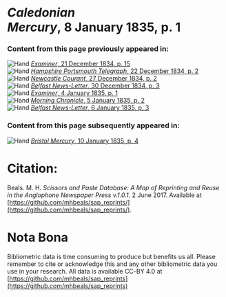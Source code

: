 # *Caledonian Mercury*, 8 January 1835, p. 1  
  
### Content from this page previously appeared in:  
![Hand](http://scissorsandpaste.net/wp-content/uploads/2017/06/smallhandpointer.png) [*Examiner*, 21 December 1834, p. 15](https://mhbeals.github.io/sap_html/Examiner/Examiner-21-December-1834-p-15)  
![Hand](http://scissorsandpaste.net/wp-content/uploads/2017/06/smallhandpointer.png) [*Hampshire Portsmouth Telegraph*, 22 December 1834, p. 2](https://mhbeals.github.io/sap_html/Hampshire-Portsmouth-Telegraph/Hampshire-Portsmouth-Telegraph-22-December-1834-p-2)  
![Hand](http://scissorsandpaste.net/wp-content/uploads/2017/06/smallhandpointer.png) [*Newcastle Courant*, 27 December 1834, p. 2](https://mhbeals.github.io/sap_html/Newcastle-Courant/Newcastle-Courant-27-December-1834-p-2)  
![Hand](http://scissorsandpaste.net/wp-content/uploads/2017/06/smallhandpointer.png) [*Belfast News-Letter*, 30 December 1834, p. 3](https://mhbeals.github.io/sap_html/Belfast-News-Letter/Belfast-News-Letter-30-December-1834-p-3)  
![Hand](http://scissorsandpaste.net/wp-content/uploads/2017/06/smallhandpointer.png) [*Examiner*, 4 January 1835, p. 1](https://mhbeals.github.io/sap_html/Examiner/Examiner-4-January-1835-p-1)  
![Hand](http://scissorsandpaste.net/wp-content/uploads/2017/06/smallhandpointer.png) [*Morning Chronicle*, 5 January 1835, p. 2](https://mhbeals.github.io/sap_html/Morning-Chronicle/Morning-Chronicle-5-January-1835-p-2)  
![Hand](http://scissorsandpaste.net/wp-content/uploads/2017/06/smallhandpointer.png) [*Belfast News-Letter*, 6 January 1835, p. 3](https://mhbeals.github.io/sap_html/Belfast-News-Letter/Belfast-News-Letter-6-January-1835-p-3)  
  
### Content from this page subsequently appeared in:  
![Hand](http://scissorsandpaste.net/wp-content/uploads/2017/06/smallhandpointer.png) [*Bristol Mercury*, 10 January 1835, p. 4](https://mhbeals.github.io/sap_html/Bristol-Mercury/Bristol-Mercury-10-January-1835-p-4)  


# Citation: 

Beals. M. H. *Scissors and Paste Database: A Map of Reprinting and Reuse in the Anglophone Newspaper Press v.1.0.1.* 2 June 2017. Available at [https://github.com/mhbeals/sap_reprints/](https://github.com/mhbeals/sap_reprints/). 

# Nota Bona

Bibliometric data is time consuming to produce but benefits us all. Please remember to cite or acknowledge this and any other bibliometric data you use in your research. All data is available CC-BY 4.0 at [https://github.com/mhbeals/sap_reprints](https://github.com/mhbeals/sap_reprints)